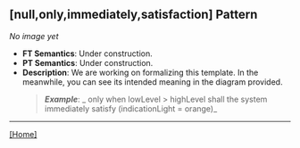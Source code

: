 ## [null,only,immediately,satisfaction] Pattern
_No image yet_
 * **FT Semantics**: Under construction.
 * **PT Semantics**: Under construction.
 * **Description**: We are working on formalizing this template. In the meanwhile, you can see its intended meaning in the diagram provided.
   > **_Example_**: _ only when lowLevel > highLevel shall the system  immediately satisfy (indicationLight = orange)_   
***
[[Home]](../semantics.md)